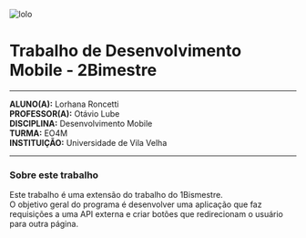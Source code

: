 ![lolo](https://www.google.com/url?sa=i&url=https%3A%2F%2Fbr.pinterest.com%2Falexandrec0950%2Ffundo-de-linkedin%2F&psig=AOvVaw3Htt1C4fmi9l59R1OEIYne&ust=1684588890475000&source=images&cd=vfe&ved=0CA4QjRxqFwoTCJia6_28gf8CFQAAAAAdAAAAABAI.png)

# Trabalho de Desenvolvimento Mobile - 2Bimestre

---
**ALUNO(A):** Lorhana Roncetti  
**PROFESSOR(A):** Otávio Lube  
**DISCIPLINA:** Desenvolvimento Mobile  
**TURMA:** EO4M  
**INSTITUIÇÃO:** Universidade de Vila Velha

---

### Sobre este trabalho
Este trabalho é uma extensão do trabalho do 1Bismestre.  
O objetivo geral do programa é desenvolver uma aplicação que faz requisições a uma API externa e criar botões que redirecionam o usuário para outra página.
